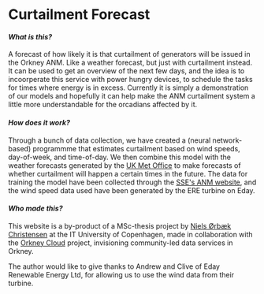 # Curtailment Forecast

#### _What is this?_

A forecast of how likely it is that curtailment of generators will be issued in the Orkney ANM. Like a weather forecast, but just with curtailment instead. It can be used to get an overview of the next few days, and the idea is to incoorperate this service with power hungry devices, to schedule the tasks for times where energy is in excess. Currently it is simply a demonstration of our models and hopefully it can help make the ANM curtailment system a little more understandable for the orcadians affected by it.

#### _How does it work?_

Through a bunch of data collection, we have created a (neural network-based) programmme that estimates curtailment based on wind speeds, day-of-week, and time-of-day. We then combine this model with the weather forecasts generated by the [UK Met Office](https://www.metoffice.gov.uk/weather/forecast/gftcsumwq#?date=2019-05-15) to make forecasts of whether curtailment will happen a certain times in the future. The data for training the model have been collected through the [SSE's ANM website](https://www.ssen.co.uk/ANMGeneration/), and the wind speed data used have been generated by the ERE turbine on Eday.

#### _Who made this?_

This website is a by-product of a MSc-thesis project by [Niels Ørbæk Christensen](mailto:niec@itu.dk) at the IT University of Copenhagen, made in collaboration with the [Orkney Cloud](http://orkneycloud.org/) project, invisioning community-led data services in Orkney.

The author would like to give thanks to Andrew and Clive of Eday Renewable Energy Ltd, for allowing us to use the wind data from their turbine.
